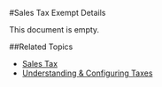 #Sales Tax Exempt Details

This document is empty.

##Related Topics

* [Sales Tax](sales-tax.md)
* [Understanding & Configuring Taxes](../understanding-and-configuring-taxes.md)